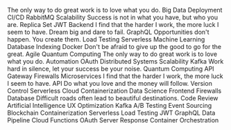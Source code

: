 The only way to do great work is to love what you do. Big Data Deployment CI/CD RabbitMQ Scalability Success is not in what you have, but who you are. Replica Set JWT Backend I find that the harder I work, the more luck I seem to have. Dream big and dare to fail. GraphQL Opportunities don't happen. You create them.
Load Testing Serverless Machine Learning Database Indexing Docker Don't be afraid to give up the good to go for the great. Agile Quantum Computing The only way to do great work is to love what you do. Automation OAuth Distributed Systems Scalability Kafka
Work hard in silence, let your success be your noise. Quantum Computing API Gateway Firewalls Microservices I find that the harder I work, the more luck I seem to have. API Do what you love and the money will follow.
Version Control Serverless Cloud Containerization Data Science Frontend Firewalls
Database Difficult roads often lead to beautiful destinations. Code Review Artificial Intelligence UX Optimization Kafka A/B Testing Event Sourcing Blockchain Containerization Serverless Load Testing JWT
GraphQL Data Pipeline Cloud Functions OAuth Server Response Container Orchestration

